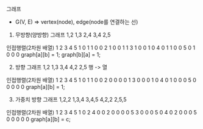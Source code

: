 그래프
- G(V, E) => vertex(node), edge(node를 연결하는 선)

1. 무방향(양방향) 그래프
1,2
1,3
2,4
3,4
2,5 

인접행렬(2차원 배열)
  1 2 3 4 5
1 0 1 1 0 0
2 1 0 0 1 1
3 1 0 0 1 0
4 0 1 1 0 0
5 0 1 0 0 0
graph[a][b] = 1; 
graph[b][a] = 1; 


2. 방향 그래프
1,2
1,3
3,4
4,2
2,5
행 -> 열

인접행렬(2차원 배열)
  1 2 3 4 5
1 0 1 1 0 0
2 0 0 0 0 1
3 0 0 0 1 0
4 0 1 0 0 0
5 0 0 0 0 0
graph[a][b] = 1; 

3. 가중치 방향 그래프
1,2,2
1,3,4
3,4,5
4,2,2
2,5,5

인접행렬(2차원 배열)
  1 2 3 4 5
1 0 2 4 0 0
2 0 0 0 0 5
3 0 0 0 5 0
4 0 2 0 0 0
5 0 0 0 0 0
graph[a][b] = c; 
